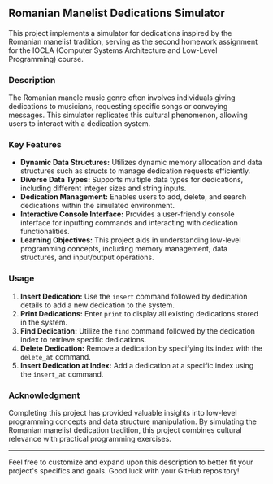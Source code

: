 ## Romanian Manelist Dedications Simulator

This project implements a simulator for dedications inspired by the Romanian manelist tradition, serving as the second homework assignment for the IOCLA (Computer Systems Architecture and Low-Level Programming) course.

### Description

The Romanian manele music genre often involves individuals giving dedications to musicians, requesting specific songs or conveying messages. This simulator replicates this cultural phenomenon, allowing users to interact with a dedication system.

### Key Features

- **Dynamic Data Structures:** Utilizes dynamic memory allocation and data structures such as structs to manage dedication requests efficiently.
- **Diverse Data Types:** Supports multiple data types for dedications, including different integer sizes and string inputs.
- **Dedication Management:** Enables users to add, delete, and search dedications within the simulated environment.
- **Interactive Console Interface:** Provides a user-friendly console interface for inputting commands and interacting with dedication functionalities.
- **Learning Objectives:** This project aids in understanding low-level programming concepts, including memory management, data structures, and input/output operations.

### Usage

1. **Insert Dedication:** Use the `insert` command followed by dedication details to add a new dedication to the system.
2. **Print Dedications:** Enter `print` to display all existing dedications stored in the system.
3. **Find Dedication:** Utilize the `find` command followed by the dedication index to retrieve specific dedications.
4. **Delete Dedication:** Remove a dedication by specifying its index with the `delete_at` command.
5. **Insert Dedication at Index:** Add a dedication at a specific index using the `insert_at` command.

### Acknowledgment

Completing this project has provided valuable insights into low-level programming concepts and data structure manipulation. By simulating the Romanian manelist dedication tradition, this project combines cultural relevance with practical programming exercises.

---

Feel free to customize and expand upon this description to better fit your project's specifics and goals. Good luck with your GitHub repository!
